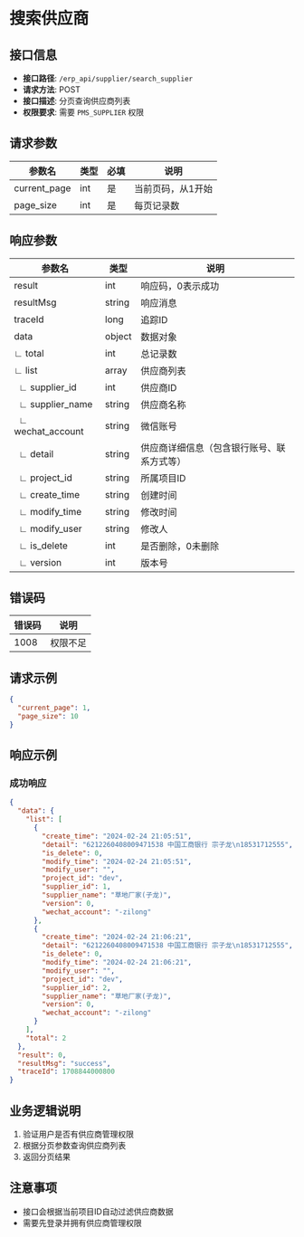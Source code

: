 # 搜索供应商

## 接口信息

- **接口路径**: `/erp_api/supplier/search_supplier`
- **请求方法**: POST
- **接口描述**: 分页查询供应商列表
- **权限要求**: 需要 `PMS_SUPPLIER` 权限

## 请求参数

| 参数名 | 类型 | 必填 | 说明 |
|--------|------|------|------|
| current_page | int | 是 | 当前页码，从1开始 |
| page_size | int | 是 | 每页记录数 |

## 响应参数

| 参数名 | 类型 | 说明 |
|--------|------|------|
| result | int | 响应码，0表示成功 |
| resultMsg | string | 响应消息 |
| traceId | long | 追踪ID |
| data | object | 数据对象 |
| ∟ total | int | 总记录数 |
| ∟ list | array | 供应商列表 |
| &nbsp;&nbsp;∟ supplier_id | int | 供应商ID |
| &nbsp;&nbsp;∟ supplier_name | string | 供应商名称 |
| &nbsp;&nbsp;∟ wechat_account | string | 微信账号 |
| &nbsp;&nbsp;∟ detail | string | 供应商详细信息（包含银行账号、联系方式等） |
| &nbsp;&nbsp;∟ project_id | string | 所属项目ID |
| &nbsp;&nbsp;∟ create_time | string | 创建时间 |
| &nbsp;&nbsp;∟ modify_time | string | 修改时间 |
| &nbsp;&nbsp;∟ modify_user | string | 修改人 |
| &nbsp;&nbsp;∟ is_delete | int | 是否删除，0未删除 |
| &nbsp;&nbsp;∟ version | int | 版本号 |

## 错误码

| 错误码 | 说明 |
|--------|------|
| 1008 | 权限不足 |

## 请求示例

```json
{
  "current_page": 1,
  "page_size": 10
}
```

## 响应示例

### 成功响应

```json
{
  "data": {
    "list": [
      {
        "create_time": "2024-02-24 21:05:51",
        "detail": "6212260408009471538 中国工商银行 宗子龙\n18531712555",
        "is_delete": 0,
        "modify_time": "2024-02-24 21:05:51",
        "modify_user": "",
        "project_id": "dev",
        "supplier_id": 1,
        "supplier_name": "草地厂家(子龙)",
        "version": 0,
        "wechat_account": "-zilong"
      },
      {
        "create_time": "2024-02-24 21:06:21",
        "detail": "6212260408009471538 中国工商银行 宗子龙\n18531712555",
        "is_delete": 0,
        "modify_time": "2024-02-24 21:06:21",
        "modify_user": "",
        "project_id": "dev",
        "supplier_id": 2,
        "supplier_name": "草地厂家(子龙)",
        "version": 0,
        "wechat_account": "-zilong"
      }
    ],
    "total": 2
  },
  "result": 0,
  "resultMsg": "success",
  "traceId": 1708844000800
}
```

## 业务逻辑说明

1. 验证用户是否有供应商管理权限
2. 根据分页参数查询供应商列表
3. 返回分页结果

## 注意事项

- 接口会根据当前项目ID自动过滤供应商数据
- 需要先登录并拥有供应商管理权限

